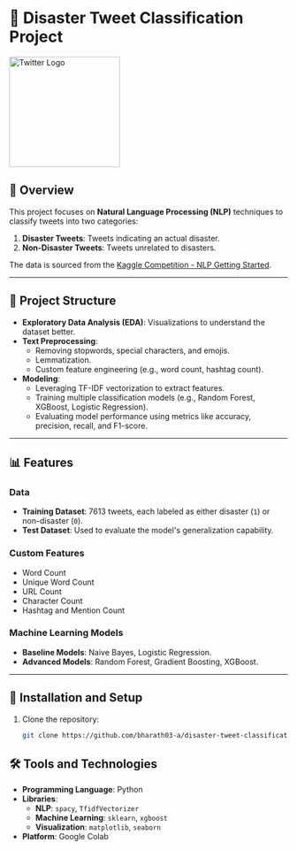 # 🚀 Disaster Tweet Classification Project

<img src="https://upload.wikimedia.org/wikipedia/commons/6/6f/Logo_of_Twitter.svg" alt="Twitter Logo" width="200" height="200">

## 📝 Overview
This project focuses on **Natural Language Processing (NLP)** techniques to classify tweets into two categories:
1. **Disaster Tweets**: Tweets indicating an actual disaster.
2. **Non-Disaster Tweets**: Tweets unrelated to disasters.

The data is sourced from the [Kaggle Competition - NLP Getting Started](https://www.kaggle.com/competitions/nlp-getting-started/overview).

---

## 📂 Project Structure
- **Exploratory Data Analysis (EDA)**: Visualizations to understand the dataset better.
- **Text Preprocessing**: 
  - Removing stopwords, special characters, and emojis.
  - Lemmatization.
  - Custom feature engineering (e.g., word count, hashtag count).
- **Modeling**:
  - Leveraging TF-IDF vectorization to extract features.
  - Training multiple classification models (e.g., Random Forest, XGBoost, Logistic Regression).
  - Evaluating model performance using metrics like accuracy, precision, recall, and F1-score.

---

## 📊 Features
### Data
- **Training Dataset**: 7613 tweets, each labeled as either disaster (`1`) or non-disaster (`0`).
- **Test Dataset**: Used to evaluate the model's generalization capability.

### Custom Features
- Word Count
- Unique Word Count
- URL Count
- Character Count
- Hashtag and Mention Count

### Machine Learning Models
- **Baseline Models**: Naive Bayes, Logistic Regression.
- **Advanced Models**: Random Forest, Gradient Boosting, XGBoost.

---

## 🔧 Installation and Setup
1. Clone the repository:
   ```bash
   git clone https://github.com/bharath03-a/disaster-tweet-classification.git


## 🛠 Tools and Technologies

- **Programming Language**: Python  
- **Libraries**:  
  - **NLP**: `spacy`, `TfidfVectorizer`  
  - **Machine Learning**: `sklearn`, `xgboost`  
  - **Visualization**: `matplotlib`, `seaborn`  
- **Platform**: Google Colab

